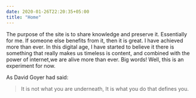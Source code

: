 ```yaml
---
date: 2020-01-26T22:20:35+05:00
title: "Home"
---
```



The purpose of the site is to share knowledge and preserve it. Essentially for me. If someone else benefits from it, then it is great. I have achieved more than ever. In this digital age, I have started to believe it there is something that really makes us timeless is content, and combined with the power of internet,we are alive more than ever. Big words! Well, this is an experiment for now. 

As David Goyer had said:

> It is not what you are underneath, 
> It is what you do that defines you.